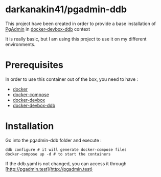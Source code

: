 darkanakin41/pgadmin-ddb
===

This project have been created in order to provide a base installation of [PgAdmin](https://www.pgadmin.org/) in [docker-devbox-ddb](https://github.com/gfi-centre-ouest/docker-devbox-ddb) context

It is really basic, but I am using this project to use it on my different environments.

# Prerequisites
In order to use this container out of the box, you need to have : 
* [docker](https://docker.io)
* [docker-compose](https://docs.docker.com/compose/)
* [docker-devbox](https://github.com/gfi-centre-ouest/docker-devbox)
* [docker-devbox-ddb](https://github.com/gfi-centre-ouest/docker-devbox-ddb)

# Installation

Go into the pgadmin-ddb folder and execute : 
```
ddb configure # it will generate docker-compose files
docker-compose up -d # to start the containers
```

If the ddb.yaml is not changed, you can access it through [http://pgadmin.test](http://pgadmin.test)
